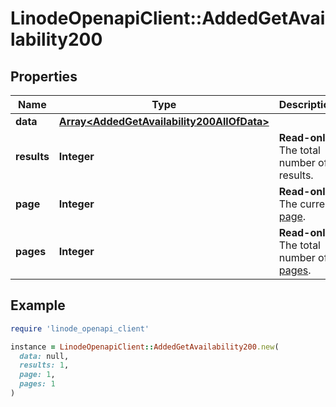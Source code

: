 # LinodeOpenapiClient::AddedGetAvailability200

## Properties

| Name | Type | Description | Notes |
| ---- | ---- | ----------- | ----- |
| **data** | [**Array&lt;AddedGetAvailability200AllOfData&gt;**](AddedGetAvailability200AllOfData.md) |  | [optional] |
| **results** | **Integer** | __Read-only__ The total number of results. | [optional][readonly] |
| **page** | **Integer** | __Read-only__ The current [page](https://techdocs.akamai.com/linode-api/reference/pagination). | [optional][readonly] |
| **pages** | **Integer** | __Read-only__ The total number of [pages](https://techdocs.akamai.com/linode-api/reference/pagination). | [optional][readonly] |

## Example

```ruby
require 'linode_openapi_client'

instance = LinodeOpenapiClient::AddedGetAvailability200.new(
  data: null,
  results: 1,
  page: 1,
  pages: 1
)
```

